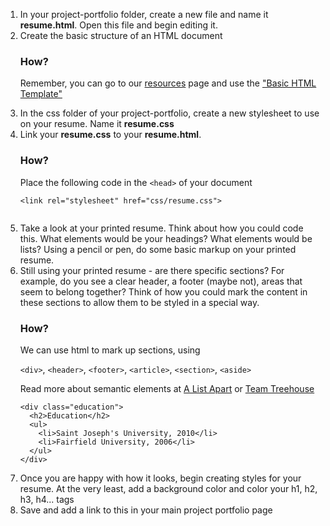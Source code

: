 

<div class="activity">

<ol>
<li>In your project-portfolio folder, create a new file and name it <strong>resume.html</strong>.  Open this file and begin editing it.</li>
<li>Create the basic structure of an HTML document
    <div class="note">
    <h3>How?</h3>
    <p>Remember, you can go to our <a href="/resources">resources</a> page and use the <a href="https://github.com/com372-14/page-template">"Basic HTML Template"</a></p>
    </div>
</li>
  
<li>In the css folder of your project-portfolio, create a new stylesheet to use on your resume.  Name it <strong>resume.css</strong></li>
<li>Link your <strong>resume.css</strong> to your <strong>resume.html</strong>.
  <div class="note">
    <h3>How?</h3>
    <p>Place the following code in the <code>&lt;head&gt;</code> of your document</p>
    <pre><code class="language-html" data-lang="html"><span class="nt">&lt;link</span> <span class="na">rel=</span><span class="s">"stylesheet"</span> <span class="na">href=</span><span class="s">"css/resume.css"</span><span class="nt">&gt;</span>
  </code></pre>
  </div>
</li>

<li>Take a look at your printed resume.  Think about how you could code this.  What elements would be your headings?  What elements would be lists?  Using a pencil or pen, do some basic markup on your printed resume.</li>

<li>Still using your printed resume - are there specific sections?  For example, do you see a clear header, a footer (maybe not), areas that seem to belong together?  Think of how you could mark the content in these sections to allow them to be styled in a special way.
  <div class="note">
    <h3>How?</h3>
    <p>We can use html to mark up sections, using </p>
    <p><code>&lt;div&gt;</code>, <code>&lt;header&gt;</code>, <code>&lt;footer&gt;</code>, <code>&lt;article&gt;</code>, <code>&lt;section&gt;</code>, <code>&lt;aside&gt;</code></p>
    <p>Read more about semantic elements at <a href="http://alistapart.com/article/previewofhtml5">A List Apart</a> or <a href="http://blog.teamtreehouse.com/use-html5-sectioning-elements">Team Treehouse</a></p>
    <pre><code class="language-html" data-lang="html"><span class="nt">&lt;div</span> <span class="na">class=</span><span class="s">"education"</span><span class="nt">&gt;</span>
  <span class="nt">&lt;h2&gt;</span>Education<span class="nt">&lt;/h2&gt;</span>
  <span class="nt">&lt;ul&gt;</span>
    <span class="nt">&lt;li&gt;</span>Saint Joseph's University, 2010<span class="nt">&lt;/li&gt;</span>
    <span class="nt">&lt;li&gt;</span>Fairfield University, 2006<span class="nt">&lt;/li&gt;</span>
  <span class="nt">&lt;/ul&gt;</span>
<span class="nt">&lt;/div&gt;</span>
</code></pre>
  </div>

</li>

<li>Once you are happy with how it looks, begin creating styles for your resume.  At the very least, add a background color and color your h1, h2, h3, h4... tags</li>

<li>Save and add a link to this in your main project portfolio page</li>
</ol>


</div>

